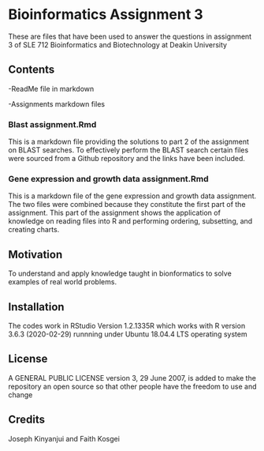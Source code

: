# Bioinformatics Assignment 3 
These are files that have been used to answer the questions in assignment 3 of SLE 712 Bioinformatics and Biotechnology at Deakin University

## Contents
-ReadMe file in markdown

-Assignments markdown files 

### Blast assignment.Rmd
This is a markdown file providing the solutions to part 2 of the assignment on BLAST searches. To effectively perform the BLAST search certain files were sourced from a Github repository and the links have been included.

### Gene expression and growth data assignment.Rmd
This is a markdown file of the gene expression and growth data assignment. The two files were combined because they constitute the first part of the assignment. This part of the assignment shows the application of knowledge on reading files into R and performing ordering, subsetting, and creating charts. 

## Motivation
To understand and apply knowledge taught in bionformatics to solve examples of real world problems. 

## Installation
The codes work in RStudio Version 1.2.1335R which works with R version 3.6.3 (2020-02-29) runnning under Ubuntu 18.04.4 LTS operating system

## License
A GENERAL PUBLIC LICENSE version 3, 29 June 2007, is added to make the repository an open source so that other people have the freedom to use and change

## Credits 
Joseph Kinyanjui and Faith Kosgei

